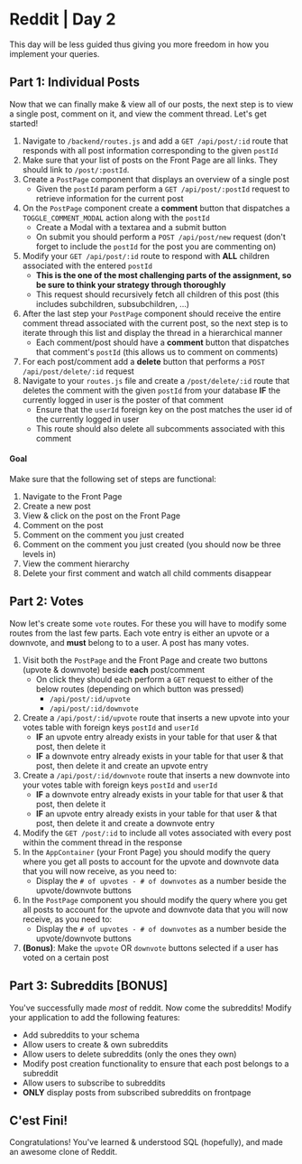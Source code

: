 # Reddit | Day 2
This day will be less guided thus giving you more freedom in how you implement your queries.

## Part 1: Individual Posts
Now that we can finally make & view all of our posts, the next step is to view a single post, comment on it, and view the comment thread. Let's get started!

1. Navigate to `/backend/routes.js` and add a `GET /api/post/:id` route that responds with all post information corresponding to the given `postId`
1. Make sure that your list of posts on the Front Page are all links. They should link to `/post/:postId`.
1. Create a `PostPage` component that displays an overview of a single post
    - Given the `postId` param perform a `GET /api/post/:postId` request to retrieve information for the current post
1. On the `PostPage` component create a **comment** button that dispatches a `TOGGLE_COMMENT_MODAL` action along with the `postId`
    - Create a Modal with a textarea and a submit button
    - On submit you should perform a `POST /api/post/new` request (don't forget to include the `postId` for the post you are commenting on)
1. Modify your `GET /api/post/:id` route to respond with **ALL** children associated with the entered `postId`
    - **This is the one of the most challenging parts of the assignment, so be sure to think your strategy through thoroughly**
    - This request should recursively fetch all children of this post (this includes subchildren, subsubchildren, ...)
1. After the last step your `PostPage` component should receive the entire comment thread associated with the current post, so the next step is to iterate through this list and display the thread in a hierarchical manner
    - Each comment/post should have a **comment** button that dispatches that comment's `postId` (this allows us to comment on comments)
1. For each post/comment add a **delete** button that performs a `POST /api/post/delete/:id` request
1. Navigate to your `routes.js` file and create a `/post/delete/:id` route that deletes the comment with the given `postId` from your database **IF** the currently logged in user is the poster of that comment
    - Ensure that the `userId` foreign key on the post matches the user id of the currently logged in user
    - This route should also delete all subcomments associated with this comment

#### Goal
Make sure that the following set of steps are functional:

1. Navigate to the Front Page
1. Create a new post
1. View & click on the post on the Front Page
1. Comment on the post
1. Comment on the comment you just created
1. Comment on the comment you just created (you should now be three levels in)
1. View the comment hierarchy
1. Delete your first comment and watch all child comments disappear

## Part 2: Votes
Now let's create some `vote` routes. For these you will have to modify some routes from the last few parts. Each vote entry is either an upvote or a downvote, and **must** belong to to a user. A post has many votes.

1. Visit both the `PostPage` and the Front Page and create two buttons (upvote & downvote) beside **each** post/comment
    - On click they should each perform a `GET` request to either of the below routes (depending on which button was pressed)
        - `/api/post/:id/upvote`
        - `/api/post/:id/downvote`
1. Create a `/api/post/:id/upvote` route that inserts a new upvote into your votes table with foreign keys `postId` and `userId`
    - **IF** an upvote entry already exists in your table for that user & that post, then delete it
    - **IF** a downvote entry already exists in your table for that user & that post, then delete it and create an upvote entry
1. Create a `/api/post/:id/downvote` route that inserts a new downvote into your votes table with foreign keys `postId` and `userId`
    - **IF** a downvote entry already exists in your table for that user & that post, then delete it
    - **IF** an upvote entry already exists in your table for that user & that post, then delete it and create a downvote entry
1. Modify the `GET /post/:id` to include all votes associated with every post within the comment thread in the response
1. In the `AppContainer` (your Front Page) you should modify the query where you get all posts to account for the upvote and downvote data that you will now receive, as you need to:
    - Display the `# of upvotes - # of downvotes` as a number beside the upvote/downvote buttons
1. In the `PostPage` component you should modify the query where you get all posts to account for the upvote and downvote data that you will now receive, as you need to:
    - Display the `# of upvotes - # of downvotes` as a number beside the upvote/downvote buttons
1. **(Bonus)**: Make the `upvote` OR `downvote` buttons selected if a user has voted on a certain post

## Part 3: Subreddits [BONUS]
You've successfully made *most* of reddit. Now come the subreddits! Modify your application to add the following features:
- Add subreddits to your schema
- Allow users to create & own subreddits
- Allow users to delete subreddits (only the ones they own)
- Modify post creation functionality to ensure that each post belongs to a subreddit
- Allow users to subscribe to subreddits
- **ONLY** display posts from subscribed subreddits on frontpage

## C'est Fini!
Congratulations! You've learned & understood SQL (hopefully), and made an awesome clone of Reddit.
